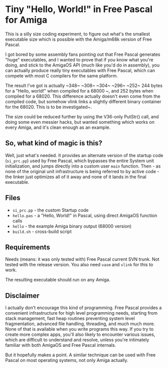 # Tiny "Hello, World!" in Free Pascal for Amiga

This is a silly size coding experiment, to figure out what's the smallest
executable size which is possible with the Amiga/m68k version of Free Pascal.

I got bored by some assembly fans pointing out that Free Pascal generates
"huge" executables, and I wanted to prove that if you know what you're doing,
and stick to the AmigaOS API (much like you'd do in assembly), you can actually
produce really tiny executables with Free Pascal, which can compete with most
C compilers for the same platform.

The result I've got is actually ~348~ ~308~ ~304~ ~296~ ~252~ 244 bytes for a "Hello, world!" when
compiled for a 68000 ~, and 252 bytes when compiled for a 68020. This difference
actually doesn't even come from the compiled code, but somehow vlink links a
slightly different binary container for the 68020. This is to be investigated~.

The size could be reduced further by using the V36-only PutStr() call, and
doing some even messier hacks, but wanted something which works on every Amiga,
and it's clean enough as an example.

## So, what kind of magic is this?

Well, just what's needed. It provides an alternate version of the startup code
(`si_prc.pp`) used by Free Pascal, which bypasses the entire System unit
initialization, and jumps directly into a custom user `main` function.
Then - as none of the original unit infrastructure is being referred to by
active code - the linker just optimizes all of it away and none of it lands in
the final executable.

## Files

* `si_prc.pp` - the custom Startup code
* `hello.pas` - a "Hello, World!" in Pascal, using direct AmigaOS function calls
* `hello`     - the example Amiga binary output (68000 version)
* `build.sh`  - cross-build script

## Requirements

Needs (means: it was only tested with)  Free Pascal current SVN trunk. Not tested
with the release version. You also need `vasm` and `vlink` for this to work.

The resulting executable should run on any Amiga.

## Disclaimer

I actually don't encourage this kind of programming. Free Pascal provides a
convenient infrastructure for high level programming needs, starting from stack
management, fast heap routines preventing system level fragmentation, advanced
file handling, threading, and much much more. None of that is available when you
write programs this way. If you try to create more complex apps, you'll also likely
to encounter various issues, which are difficult to understand and resolve, unless
you're intimately familiar with both AmigaOS and Free Pascal internals.

But it hopefully makes a point. A similar technique can be used with Free Pascal on
most operating systems, not only Amiga actually.
